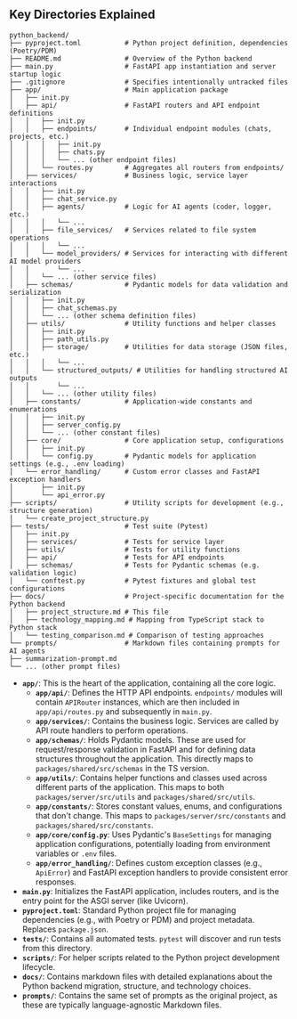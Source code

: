 ## Key Directories Explained

```
python_backend/
├── pyproject.toml           # Python project definition, dependencies (Poetry/PDM)
├── README.md                # Overview of the Python backend
├── main.py                  # FastAPI app instantiation and server startup logic
├── .gitignore               # Specifies intentionally untracked files
├── app/                     # Main application package
│   ├── init.py
│   ├── api/                 # FastAPI routers and API endpoint definitions
│   │   ├── init.py
│   │   ├── endpoints/       # Individual endpoint modules (chats, projects, etc.)
│   │   │   ├── init.py
│   │   │   ├── chats.py
│   │   │   └── ... (other endpoint files)
│   │   └── routes.py        # Aggregates all routers from endpoints/
│   ├── services/            # Business logic, service layer interactions
│   │   ├── init.py
│   │   ├── chat_service.py
│   │   ├── agents/          # Logic for AI agents (coder, logger, etc.)
│   │   │   └── ...
│   │   ├── file_services/   # Services related to file system operations
│   │   │   └── ...
│   │   └── model_providers/ # Services for interacting with different AI model providers
│   │       └── ...
│   │   └── ... (other service files)
│   ├── schemas/             # Pydantic models for data validation and serialization
│   │   ├── init.py
│   │   ├── chat_schemas.py
│   │   └── ... (other schema definition files)
│   ├── utils/               # Utility functions and helper classes
│   │   ├── init.py
│   │   ├── path_utils.py
│   │   ├── storage/         # Utilities for data storage (JSON files, etc.)
│   │   │   └── ...
│   │   └── structured_outputs/ # Utilities for handling structured AI outputs
│   │       └── ...
│   │   └── ... (other utility files)
│   ├── constants/           # Application-wide constants and enumerations
│   │   ├── init.py
│   │   ├── server_config.py
│   │   └── ... (other constant files)
│   ├── core/                # Core application setup, configurations
│   │   ├── init.py
│   │   └── config.py        # Pydantic models for application settings (e.g., .env loading)
│   └── error_handling/      # Custom error classes and FastAPI exception handlers
│       ├── init.py
│       └── api_error.py
├── scripts/                 # Utility scripts for development (e.g., structure generation)
│   └── create_project_structure.py
├── tests/                   # Test suite (Pytest)
│   ├── init.py
│   ├── services/            # Tests for service layer
│   ├── utils/               # Tests for utility functions
│   ├── api/                 # Tests for API endpoints
│   ├── schemas/             # Tests for Pydantic schemas (e.g. validation logic)
│   └── conftest.py          # Pytest fixtures and global test configurations
├── docs/                    # Project-specific documentation for the Python backend
│   ├── project_structure.md # This file
│   ├── technology_mapping.md # Mapping from TypeScript stack to Python stack
│   └── testing_comparison.md # Comparison of testing approaches
└── prompts/                 # Markdown files containing prompts for AI agents
├── summarization-prompt.md
└── ... (other prompt files)
```

- **`app/`**: This is the heart of the application, containing all the core logic.
  - **`app/api/`**: Defines the HTTP API endpoints. `endpoints/` modules will contain `APIRouter` instances, which are then included in `app/api/routes.py` and subsequently in `main.py`.
  - **`app/services/`**: Contains the business logic. Services are called by API route handlers to perform operations.
  - **`app/schemas/`**: Holds Pydantic models. These are used for request/response validation in FastAPI and for defining data structures throughout the application. This directly maps to `packages/shared/src/schemas` in the TS version.
  - **`app/utils/`**: Contains helper functions and classes used across different parts of the application. This maps to both `packages/server/src/utils` and `packages/shared/src/utils`.
  - **`app/constants/`**: Stores constant values, enums, and configurations that don't change. This maps to `packages/server/src/constants` and `packages/shared/src/constants`.
  - **`app/core/config.py`**: Uses Pydantic's `BaseSettings` for managing application configurations, potentially loading from environment variables or `.env` files.
  - **`app/error_handling/`**: Defines custom exception classes (e.g., `ApiError`) and FastAPI exception handlers to provide consistent error responses.
- **`main.py`**: Initializes the FastAPI application, includes routers, and is the entry point for the ASGI server (like Uvicorn).
- **`pyproject.toml`**: Standard Python project file for managing dependencies (e.g., with Poetry or PDM) and project metadata. Replaces `package.json`.
- **`tests/`**: Contains all automated tests. `pytest` will discover and run tests from this directory.
- **`scripts/`**: For helper scripts related to the Python project development lifecycle.
- **`docs/`**: Contains markdown files with detailed explanations about the Python backend migration, structure, and technology choices.
- **`prompts/`**: Contains the same set of prompts as the original project, as these are typically language-agnostic Markdown files.
